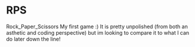 # RPS
Rock_Paper_Scissors
My first game :) It is pretty unpolished (from both an asthetic and coding perspective) but im looking to compare it to what I can do later down the line!
